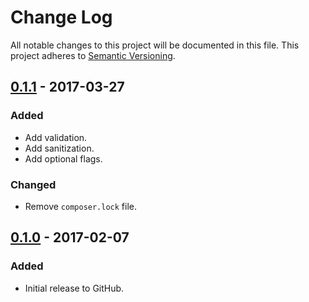 # Change Log
All notable changes to this project will be documented in this file.
This project adheres to [Semantic Versioning](http://semver.org/).

## [0.1.1] - 2017-03-27
### Added
- Add validation.
- Add sanitization.
- Add optional flags.

### Changed
- Remove `composer.lock` file.

## [0.1.0] - 2017-02-07
### Added
- Initial release to GitHub.

[0.1.1]: https://github.com/brightnucleus/values/compare/v0.1.0...v0.1.1
[0.1.0]: https://github.com/brightnucleus/values/compare/v0.0.0...v0.1.0

